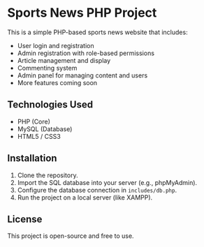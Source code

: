 # Sports News PHP Project

This is a simple PHP-based sports news website that includes:

- User login and registration
- Admin registration with role-based permissions
- Article management and display
- Commenting system
- Admin panel for managing content and users
- More features coming soon

## Technologies Used

- PHP (Core)
- MySQL (Database)
- HTML5 / CSS3

## Installation

1. Clone the repository.
2. Import the SQL database into your server (e.g., phpMyAdmin).
3. Configure the database connection in `includes/db.php`.
4. Run the project on a local server (like XAMPP).

## License

This project is open-source and free to use.
